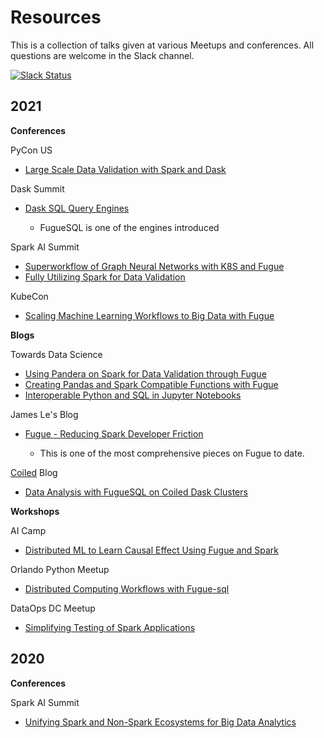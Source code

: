 # Resources

This is a collection of talks given at various Meetups and conferences. All questions are welcome in the Slack channel.

[![Slack Status](https://img.shields.io/badge/slack-join_chat-white.svg?logo=slack&style=social)](https://join.slack.com/t/fugue-project/shared_invite/zt-jl0pcahu-KdlSOgi~fP50TZWmNxdWYQ)

## 2021

**Conferences**

PyCon US
* [Large Scale Data Validation with Spark and Dask](https://www.youtube.com/watch?v=2AdvBgjO_3Q)

Dask Summit
* [Dask SQL Query Engines](https://www.youtube.com/watch?v=bQDN41Bc3bw)

  * FugueSQL is one of the engines introduced

Spark AI Summit
* [Superworkflow of Graph Neural Networks with K8S and Fugue](https://www.youtube.com/watch?v=-aEZjQiqSFA)
* [Fully Utilizing Spark for Data Validation](https://www.youtube.com/watch?v=f901OJrP5ls)

KubeCon
* [Scaling Machine Learning Workflows to Big Data with Fugue](https://www.youtube.com/watch?v=fDIRMiwc0aA)


**Blogs**

Towards Data Science
* [Using Pandera on Spark for Data Validation through Fugue](https://towardsdatascience.com/using-pandera-on-spark-for-data-validation-through-fugue-72956f274793)
* [Creating Pandas and Spark Compatible Functions with Fugue](https://towardsdatascience.com/creating-pandas-and-spark-compatible-functions-with-fugue-8617c0b3d3a8)
* [Interoperable Python and SQL in Jupyter Notebooks](https://towardsdatascience.com/interoperable-python-and-sql-in-jupyter-notebooks-86245e711352)

James Le's Blog
* [Fugue - Reducing Spark Developer Friction](https://jameskle.com/writes/fugue)

  * This is one of the most comprehensive pieces on Fugue to date.

[Coiled](https://coiled.io/) Blog
* [Data Analysis with FugueSQL on Coiled Dask Clusters](https://coiled.io/data-analysis-with-fuguesql-on-coiled-dask-clusters/)

**Workshops**

AI Camp
* [Distributed ML to Learn Causal Effect Using Fugue and Spark](https://www.youtube.com/watch?v=dafU1SZs4iw)

Orlando Python Meetup
* [Distributed Computing Workflows with Fugue-sql](https://www.youtube.com/watch?v=iROWlAVa2Kk)

DataOps DC Meetup
* [Simplifying Testing of Spark Applications](https://www.youtube.com/watch?v=GYmk4x2NS3M)


## 2020

**Conferences**

Spark AI Summit
* [Unifying Spark and Non-Spark Ecosystems for Big Data Analytics](https://www.youtube.com/watch?v=BBd4b2pMk0c)